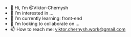 - 👋 Hi, I’m @Viktor-Chernysh
- 👀 I’m interested in ...
- 🌱 I’m currently learning: front-end
- 💞️ I’m looking to collaborate on ...
- 📫 How to reach me: viktor.chernysh.work@gmail.com

<!---
Viktor-Chernysh/Viktor-Chernysh is a ✨ special ✨ repository because its `README.md` (this file) appears on your GitHub profile.
You can click the Preview link to take a look at your changes.
--->
